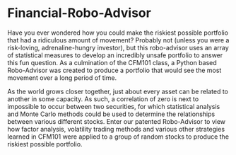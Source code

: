 # Financial-Robo-Advisor
Have you ever wondered how you could make the riskiest possible portfolio that had a ridiculous amount of movement? Probably not (unless you were a risk-loving, adrenaline-hungry investor), but this robo-advisor uses an array of statistical measures to develop an incredibly unsafe portfolio to answer this fun question. As a culmination of the CFM101 class, a Python based Robo-Advisor was created to produce a portfolio that would see the most movement over a long period of time. 

As the world grows closer together, just about every asset can be related to another in some capacity. As such, a correlation of zero is next to impossible to occur between two securities, for which statistical analysis and Monte Carlo methods could be used to determine the relationships between various different stocks. Enter our patented Robo-Advisor to view how factor analysis, volatility trading methods and various other strategies learned in CFM101 were applied to a group of random stocks to produce the riskiest possible portfolio.

